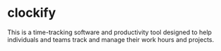 # clockify

This is a time-tracking software and productivity tool designed to help individuals and teams track and manage their work hours and projects.
